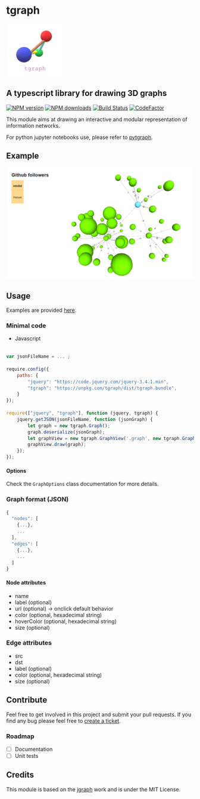 # tgraph

<img src="ressources/tgraphLogo.png" width="150">

## A typescript library for drawing 3D graphs

[![NPM version][npm-image]][npm-url]
[![NPM downloads][npm-downloads]][npm-url]
[![Build Status][travis-image]][travis-url]
[![CodeFactor][codefactor-image]][codefactor-url]

This module aims at drawing an interactive and modular representation of information networks.

For python jupyter notebooks use, please refer to [pytgraph](https://github.com/intv0id/pytgraph).

## Example

[![Example graph screenshot](examples/images/GithubFollowersGraph.png)](https://intv0id.github.io/tgraph/examples/github.html)

## Usage

Examples are provided [here](https://github.com/intv0id/tgraph/tree/master/examples).

### Minimal code

* Javascript

``` js

var jsonFileName = ... ;

require.config({
    paths: {
        "jquery": "https://code.jquery.com/jquery-3.4.1.min",
        "tgraph": "https://unpkg.com/tgraph/dist/tgraph.bundle",
    }
});

require(["jquery", "tgraph"], function (jquery, tgraph) {
    jquery.getJSON(jsonFileName, function (jsonGraph) {
        let graph = new tgraph.Graph();
        graph.deserialize(jsonGraph);
        let graphView = new tgraph.GraphView('.graph', new tgraph.GraphOptions());
        graphView.draw(graph);
    });
});
```

#### Options

Check the `GraphOptions` class documentation for more details.

### Graph format (JSON)

``` js
{
  "nodes": [
    {...},
    ...
  ],
  "edges": [
    {...},
    ...
  ]
}
```

#### Node attributes

* name
* label (optional)
* url (optional) -> onclick default behavior
* color (optional, hexadecimal string)
* hoverColor (optional, hexadecimal string)
* size (optional)

### Edge attributes

* src
* dst
* label (optional)
* color (optional, hexadecimal string)
* size (optional)

## Contribute

Feel free to get involved in this project and submit your pull requests. If you find any bug please feel free to [create a ticket](https://github.com/intv0id/tgraph/issues/new).

### Roadmap

* [ ] Documentation
* [ ] Unit tests

## Credits

This module is based on the [jgraph](https://github.com/patrickfuller/jgraph) work and is under the MIT License.

[npm-image]: https://img.shields.io/npm/v/tgraph.svg
[npm-downloads]: https://img.shields.io/npm/dt/tgraph.svg
[npm-url]: https://www.npmjs.com/package/tgraph
[travis-url]: https://travis-ci.org/intv0id/tgraph
[travis-image]: https://travis-ci.org/intv0id/tgraph.svg?branch=master
[codefactor-url]: https://www.codefactor.io/repository/github/intv0id/tgraph
[codefactor-image]: https://www.codefactor.io/repository/github/intv0id/tgraph/badge
